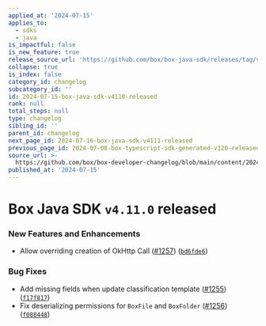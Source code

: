 ```yaml
---
applied_at: '2024-07-15'
applies_to:
  - sdks
  - java
is_impactful: false
is_new_feature: true
release_source_url: 'https://github.com/box/box-java-sdk/releases/tag/v4.11.0'
collapse: true
is_index: false
category_id: changelog
subcategory_id: ''
id: 2024-07-15-box-java-sdk-v4110-released
rank: null
total_steps: null
type: changelog
sibling_id: ''
parent_id: changelog
next_page_id: 2024-07-16-box-java-sdk-v4111-released
previous_page_id: 2024-07-08-box-typescript-sdk-generated-v120-released
source_url: >-
  https://github.com/box/box-developer-changelog/blob/main/content/2024/07-15-box-java-sdk-v4110-released.md
published_at: '2024-07-15'
---
```

# Box Java SDK `v4.11.0` released

### New Features and Enhancements

* Allow overriding creation of OkHttp Call ([#1257][1]) ([`bd6fde6`][2])

### Bug Fixes

* Add missing fields when update classification template ([#1255][3]) ([`f17f817`][4])
* Fix deserializing permissions for `BoxFile` and `BoxFolder` ([#1256][5]) ([`f088448`][6])

[1]: https://github.com/box/box-java-sdk/issues/1257

[2]: https://github.com/box/box-java-sdk/commit/bd6fde6689bebe6cb5889c91214db68e08a4ec8b

[3]: https://github.com/box/box-java-sdk/issues/1255

[4]: https://github.com/box/box-java-sdk/commit/f17f817bde5a412358bf3de8e489ed080715ec4b

[5]: https://github.com/box/box-java-sdk/issues/1256

[6]: https://github.com/box/box-java-sdk/commit/f08844889800a01f7c78941036f6228502fca8b0